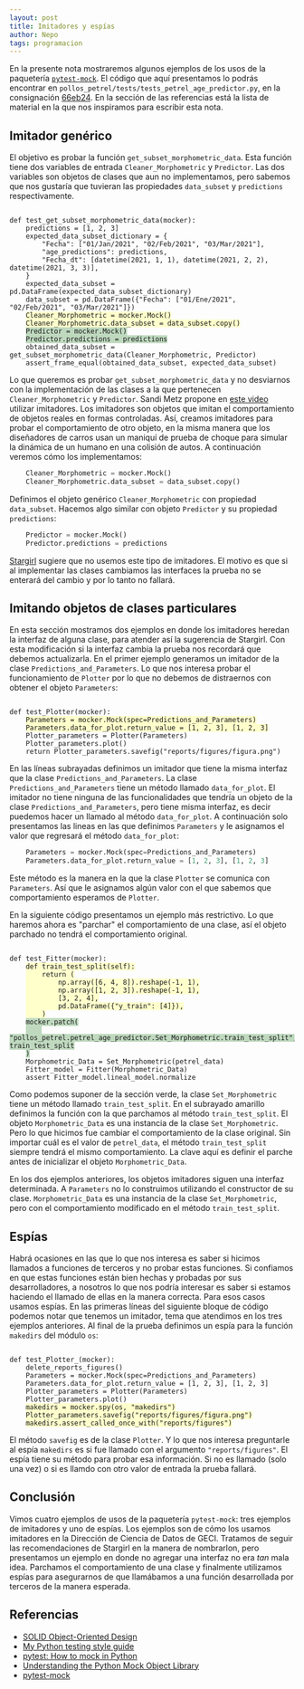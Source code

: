 ```yaml
---
layout: post
title: Imitadores y espías
author: Nepo
tags: programacion
---
```


En la presente nota mostraremos algunos ejemplos de los usos de la paquetería
[`pytest-mock`](https://github.com/pytest-dev/pytest-mock/). El código que aquí presentamos lo
podrás encontrar en `pollos_petrel/tests/tests_petrel_age_predictor.py`, en la consignación
[66eb24](https://bitbucket.org/IslasGECI/pollos_petrel/src/66eb24183f81df85350a715cc04ae120324a01df/tests/test_petrel_age_predictor.py).
En la sección de las referencias está la lista de material en la que nos inspiramos para escribir
esta nota.

## Imitador genérico

El objetivo es probar la función `get_subset_morphometric_data`. Esta función tiene dos variables de
entrada `Cleaner_Morphometric` y `Predictor`. Las dos variables son objetos de clases que aun no
implementamos, pero sabemos que nos gustaría que tuvieran las propiedades `data_subset` y
`predictions` respectivamente.

<pre><code>
def test_get_subset_morphometric_data(mocker):
    predictions = [1, 2, 3]
    expected_data_subset_dictionary = {
        "Fecha": ["01/Jan/2021", "02/Feb/2021", "03/Mar/2021"],
        "age_predictions": predictions,
        "Fecha_dt": [datetime(2021, 1, 1), datetime(2021, 2, 2), datetime(2021, 3, 3)],
    }
    expected_data_subset = pd.DataFrame(expected_data_subset_dictionary)
    data_subset = pd.DataFrame({"Fecha": ["01/Ene/2021", "02/Feb/2021", "03/Mar/2021"]})
    <span style="background-color:#ffc">Cleaner_Morphometric = mocker.Mock()</span>
    <span style="background-color:#ffc">Cleaner_Morphometric.data_subset = data_subset.copy()</span>
    <span style="background-color:#bfd9bf">Predictor = mocker.Mock()</span>
    <span style="background-color:#bfd9bf">Predictor.predictions = predictions</span>
    obtained_data_subset = get_subset_morphometric_data(Cleaner_Morphometric, Predictor)
    assert_frame_equal(obtained_data_subset, expected_data_subset)
</code></pre>

Lo que queremos es probar `get_subset_morphometric_data` y no desviarnos con la implementación de
las clases a la que pertenecen `Cleaner_Morphometric` y `Predictor`. Sandi Metz propone en [este
video](https://youtu.be/v-2yFMzxqwU) utilizar imitadores. Los imitadores son objetos que imitan el
comportamiento de objetos reales en formas controladas. Así, creamos imitadores para probar el
comportamiento de otro objeto, en la misma manera que los diseñadores de carros usan un maniquí de
prueba de choque para simular la dinámica de un humano en una colisión de autos. A continuación
veremos cómo los implementamos:
```python
    Cleaner_Morphometric = mocker.Mock()
    Cleaner_Morphometric.data_subset = data_subset.copy()
```
Definimos el objeto genérico `Cleaner_Morphometric` con propiedad `data_subset`. Hacemos algo
similar con objeto `Predictor` y su propiedad `predictions`:
```python
    Predictor = mocker.Mock()
    Predictor.predictions = predictions
```
[Stargirl](https://thea.codes/) sugiere que no usemos este tipo de imitadores. El motivo es que si
al implementar las clases cambiamos las interfaces la prueba no se enterará del cambio y por lo
tanto no fallará.

## Imitando objetos de clases particulares
En esta sección mostramos dos ejemplos en donde los imitadores heredan la interfaz de alguna clase,
para atender así la sugerencia de Stargirl. Con esta modificación si la interfaz cambia la prueba
nos recordará que debemos actualizarla. En el primer ejemplo generamos un imitador de la clase
`Predictions_and_Parameters`. Lo que nos interesa probar el funcionamiento de `Plotter` por lo que
no debemos de distraernos con obtener el objeto `Parameters`:

<pre><code>
def test_Plotter(mocker):
    <span style="background-color:#ffc">Parameters = mocker.Mock(spec=Predictions_and_Parameters)</span>
    <span style="background-color:#ffc">Parameters.data_for_plot.return_value = [1, 2, 3], [1, 2, 3]</span>
    Plotter_parameters = Plotter(Parameters)
    Plotter_parameters.plot()
    return Plotter_parameters.savefig("reports/figures/figura.png")
</code></pre>

En las líneas subrayadas definimos un imitador que tiene la misma interfaz que la clase
`Predictions_and_Parameters`. La clase `Predictions_and_Parameters` tiene un método llamado
`data_for_plot`. El imitador no tiene ninguna de las funcionalidades que tendría un objeto de la
clase `Predictions_and_Parameters`, pero tiene misma interfaz, es decir puedemos hacer un llamado al
método `data_for_plot`. A continuación solo presentamos las lineas en las que definimos `Parameters`
y le asignamos el valor que regresará el método `data_for_plot`:
```python
    Parameters = mocker.Mock(spec=Predictions_and_Parameters)
    Parameters.data_for_plot.return_value = [1, 2, 3], [1, 2, 3]
```
Este método es la manera en la que la clase `Plotter` se comunica con `Parameters`. Así que le
asignamos algún valor con el que sabemos que comportamiento esperamos de `Plotter`.

En la siguiente código presentamos un ejemplo más restrictivo. Lo que haremos ahora es "parchar" el
comportamiento de una clase, así el objeto parchado no tendrá el comportamiento original.

<pre><code>
def test_Fitter(mocker):
    <span style="background-color:#ffc">def train_test_split(self):</span>
    <span style="background-color:#ffc">    return (</span>
    <span style="background-color:#ffc">        np.array([6, 4, 8]).reshape(-1, 1),</span>
    <span style="background-color:#ffc">        np.array([1, 2, 3]).reshape(-1, 1),</span>
    <span style="background-color:#ffc">        [3, 2, 4],</span>
    <span style="background-color:#ffc">        pd.DataFrame({"y_train": [4]}),</span>
    <span style="background-color:#ffc">    )</span>
    <span style="background-color:#bfd9bf">mocker.patch(</span>
    <span style="background-color:#bfd9bf">    "pollos_petrel.petrel_age_predictor.Set_Morphometric.train_test_split", train_test_split</span>
    <span style="background-color:#bfd9bf">)</span>
    Morphometric_Data = Set_Morphometric(petrel_data)
    Fitter_model = Fitter(Morphometric_Data)
    assert Fitter_model.lineal_model.normalize
</code></pre>

Como podemos suponer de la sección verde, la clase `Set_Morphometric` tiene un método llamado
`train_test_split`. En el subrayado amarillo definimos la función con la que parchamos al método
`train_test_split`. El objeto `Morphometric_Data` es una instancia de la clase `Set_Morphometric`.
Pero lo que hicimos fue cambiar el comportamiento de la clase original. Sin importar cuál es el
valor de `petrel_data`, el método `train_test_split` siempre tendrá el mismo comportamiento. La
clave aquí es definir el parche antes de inicializar el objeto `Morphometric_Data`.

En los dos ejemplos anteriores, los objetos imitadores siguen una interfaz determinada. A
`Parameters` no lo construimos utilizando el constructor de su clase. `Morphometric_Data` es una
instancia de la clase `Set_Morphometric`, pero con el comportamiento modificado en el método
`train_test_split`.

## Espías
Habrá ocasiones en las que lo que nos interesa es saber si hicimos llamados a funciones de terceros
y no probar estas funciones. Si confiamos en que estas funciones están bien hechas y probadas por
sus desarrolladores, a nosotros lo que nos podría interesar es saber si estamos haciendo el llamado
de ellas en la manera correcta. Para esos casos usamos espías. En las primeras líneas del siguiente
bloque de código podemos notar que tenemos un imitador, tema que atendimos en los tres ejemplos
anteriores. Al final de la prueba definimos un espía para la función `makedirs` del módulo `os`:

<pre><code>
def test_Plotter_(mocker):
    delete_reports_figures()
    Parameters = mocker.Mock(spec=Predictions_and_Parameters)
    Parameters.data_for_plot.return_value = [1, 2, 3], [1, 2, 3]
    Plotter_parameters = Plotter(Parameters)
    Plotter_parameters.plot()
    <span style="background-color:#ffc">makedirs = mocker.spy(os, "makedirs")</span>
    <span style="background-color:#ffc">Plotter_parameters.savefig("reports/figures/figura.png")</span>
    <span style="background-color:#ffc">makedirs.assert_called_once_with("reports/figures")</span>
</code></pre>

El método `savefig` es de la clase `Plotter`. Y lo que nos interesa preguntarle al espía `makedirs`
es si fue llamado con el argumento `"reports/figures"`. El espía tiene su método para probar esa
información. Si no es llamado (solo una vez) o si es llamdo con otro valor de entrada la prueba
fallará.

## Conclusión
Vimos cuatro ejemplos de usos de la paquetería `pytest-mock`: tres ejemplos de imitadores y uno de
espías. Los ejemplos son de cómo los usamos imitadores en la Dirección de Ciencia de Datos de GECI.
Tratamos de seguir las recomendaciones de Stargirl en la manera de nombrarlon, pero presentamos un
ejemplo en donde no agregar una interfaz no era _tan_ mala idea. Parchamos el comportamiento de una
clase y finalmente utilizamos espías para asegurarnos de que llamábamos a una función desarrollada
por terceros de la manera esperada.

## Referencias
- [SOLID Object-Oriented Design](https://youtu.be/v-2yFMzxqwU)
- [My Python testing style guide](https://blog.thea.codes/my-python-testing-style-guide/)
- [pytest: How to mock in Python](https://changhsinlee.com/pytest-mock/)
- [Understanding the Python Mock Object Library](https://realpython.com/python-mock-library/)
- [pytest-mock](https://github.com/pytest-dev/pytest-mock/)

